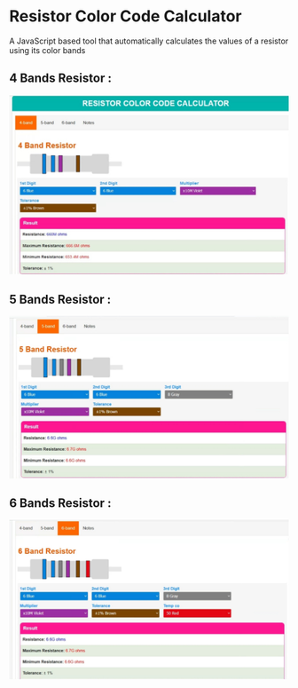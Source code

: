 # Resistor Color Code Calculator
A JavaScript based tool that automatically calculates the values of a resistor using its color bands

## 4 Bands Resistor :
<img src="https://github.com/euroadams/euroadams/blob/master/assets/public/work-samples/4-bands-resistor.jpg" alt="4 Bands Resistor Sample" width="auto" height="auto"/>

## 5 Bands Resistor :
<img src="https://github.com/euroadams/euroadams/blob/master/assets/public/work-samples/5-bands-resistor.jpg" alt="5 Bands Resistor Sample" width="auto" height="auto"/>

## 6 Bands Resistor :
<img src="https://github.com/euroadams/euroadams/blob/master/assets/public/work-samples/6-bands-resistor.jpg" alt="6 Bands Resistor Sample" width="auto" height="auto"/>

